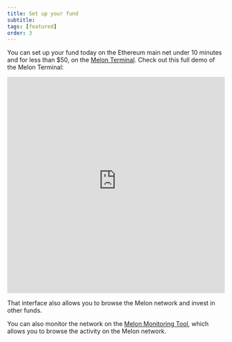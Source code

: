 ```yaml
---
title: Set up your fund
subtitle: 
tags: [featured]
order: 3
---
```


You can set up your fund today on the Ethereum main net under 10 minutes and for less than $50, on the [Melon Terminal](https://melon.avantgarde.finance/). Check out this full demo of the Melon Terminal: 

<iframe width="100%" height="500px" src="https://www.youtube-nocookie.com/embed/Ndl7mU6kZjc" frameborder="0" allow="accelerometer; autoplay; encrypted-media; gyroscope; picture-in-picture" allowfullscreen></iframe>

That interface also allows you to browse the Melon network and invest in other funds. 

You can also monitor the network on the [Melon Monitoring Tool](https://monitoring.melon.network/funds), which allows you to browse the activity on the Melon network.

